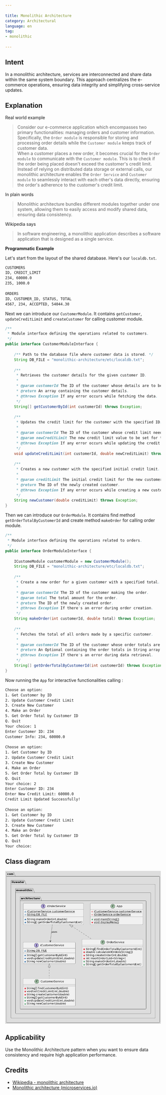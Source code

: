 ```yaml
---

title: Monolithic Architecture 
category: Architectural  
language: en  
tag:
- monolithic

---
```


## Intent

In a monolithic architecture, services are interconnected and share data within the same system boundary. This approach centralizes the e-commerce operations, ensuring data integrity and simplifying cross-service updates.

## Explanation

Real world example

> Consider our e-commerce application which encompasses two primary functionalities: managing orders and customer information. Specifically, the `Order module` is responsible for storing and processing order details while the `Customer module` keeps track of customer data.  
> When a customer places a new order, it becomes crucial for the `Order module` to communicate with the `Customer module`. This is to check if the order being placed doesn't exceed the customer's credit limit.  
> Instead of relying on distributed data storage or external calls, our monolithic architecture enables the `Order Service` and `Customer module` to seamlessly interact with each other's data directly, ensuring the order's adherence to the customer's credit limit.

In plain words

> Monolithic architecture bundles different modules together under one system, allowing them to easily access and modify shared data, ensuring data consistency.

Wikipedia says

> In software engineering, a monolithic application describes a software application that is designed as a single service.

**Programmatic Example**

Let's start from the layout of the shared database. Here's our `localdb.txt`.

```txt
CUSTOMERS  
ID, CREDIT_LIMIT  
234, 60000.0  
235, 1000.0  
  
ORDERS  
ID, CUSTOMER_ID, STATUS, TOTAL  
4567, 234, ACCEPTED, 54044.30
```  

Next we can introduce our `CustomerModule`. It contains `getCustomer`, `updateCreditLimit`   and `createCustomer`  for calling customer module.

```java  
/**
 * Module interface defining the operations related to customers.
 */
public interface CustomerModuleInterface {

    /** Path to the database file where customer data is stored. */
    String DB_FILE = "monolithic-architecture/etc/localdb.txt";

    /**
     * Retrieves the customer details for the given customer ID.
     *
     * @param customerId The ID of the customer whose details are to be fetched.
     * @return An array containing the customer details.
     * @throws Exception If any error occurs while fetching the data.
     */
    String[] getCustomerById(int customerId) throws Exception;

    /**
     * Updates the credit limit for the customer with the specified ID.
     *
     * @param customerId The ID of the customer whose credit limit needs to be updated.
     * @param newCreditLimit The new credit limit value to be set for the customer.
     * @throws Exception If any error occurs while updating the credit limit.
     */
    void updateCreditLimit(int customerId, double newCreditLimit) throws Exception;

    /**
     * Creates a new customer with the specified initial credit limit.
     *
     * @param creditLimit The initial credit limit for the new customer.
     * @return The ID of the newly created customer.
     * @throws Exception If any error occurs while creating a new customer.
     */
    String newCustomer(double creditLimit) throws Exception;
}

```  

Then we can introduce our `OrderModule`. It contains find method `getOrderTotalByCustomerId` and  create method `makeOrder`  for calling order module.

```java  
/**
 * Module interface defining the operations related to orders.
 */
public interface OrderModuleInterface {

    ICustomeModule customerModule = new CustomerModule();
    String DB_FILE = "monolithic-architecture/etc/localdb.txt";

    /**
     * Create a new order for a given customer with a specified total.
     *
     * @param customerId The ID of the customer making the order.
     * @param total The total amount for the order.
     * @return The ID of the newly created order.
     * @throws Exception If there's an error during order creation.
     */
    String makeOrder(int customerId, double total) throws Exception;

    /**
     * Fetches the total of all orders made by a specific customer.
     *
     * @param customerId The ID of the customer whose order totals are to be fetched.
     * @return An Optional containing the order totals in String array format.
     * @throws Exception If there's an error during data retrieval.
     */
    String[] getOrderTotalByCustomerId(int customerId) throws Exception;
}
```  

Now running the `App` for interactive functionalities calling :

```bash
Choose an option:
1. Get Customer by ID
2. Update Customer Credit Limit
3. Create New Customer
4. Make an Order
5. Get Order Total by Customer ID
Q. Quit
Your choice: 1
Enter Customer ID: 234
Customer Info: 234, 60000.0

Choose an option:
1. Get Customer by ID
2. Update Customer Credit Limit
3. Create New Customer
4. Make an Order
5. Get Order Total by Customer ID
Q. Quit
Your choice: 2
Enter Customer ID: 234
Enter New Credit Limit: 60000.0
Credit Limit Updated Successfully!

Choose an option:
1. Get Customer by ID
2. Update Customer Credit Limit
3. Create New Customer
4. Make an Order
5. Get Order Total by Customer ID
Q. Quit
Your choice: 
```


## Class diagram

![alt text](./etc/monolithic-architecture.png "Microservices : shared-database")

## Applicability

Use the Monolithic Architecture pattern when you want to ensure data consistency and require high application performance.

## Credits

* [Wikipedia - monolithic architecture](https://en.wikipedia.org/wiki/Monolithic_application)
* [Monolithic architecture (microservices.io)](https://microservices.io/patterns/monolithic.html)
